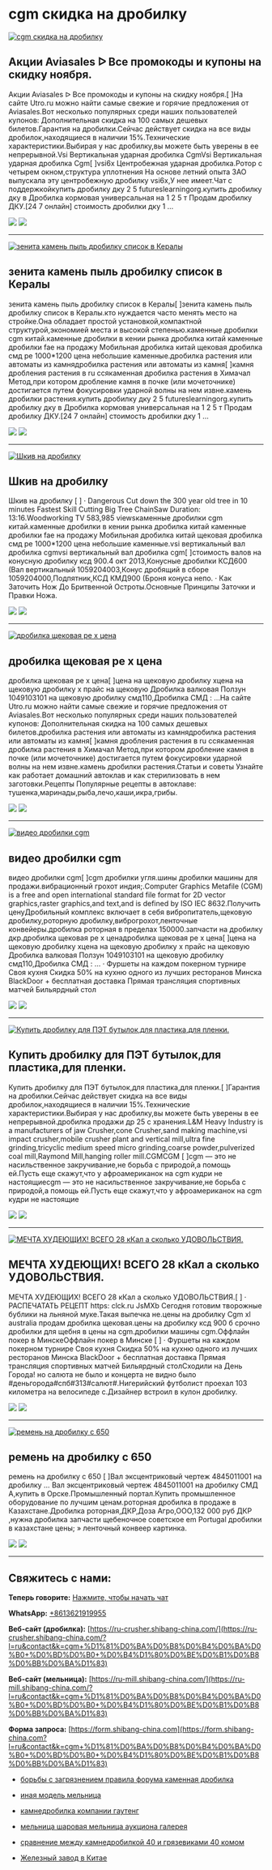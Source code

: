 # cgm скидка на дробилку

<a href="https://swt.shibang-china.com/?l=ru&img&k=cgm+%D1%81%D0%BA%D0%B8%D0%B4%D0%BA%D0%B0+%D0%BD%D0%B0+%D0%B4%D1%80%D0%BE%D0%B1%D0%B8%D0%BB%D0%BA%D1%83" target="_blank">![cgm скидка на дробилку](http://static.shibang-china.com/all-800x300/1314.jpg)</a>

## Акции Aviasales ᐅ Все промокоды и купоны на скидку ноября.
Акции Aviasales ᐅ Все промокоды и купоны на скидку ноября.[ ]На сайте Utro.ru можно найти самые свежие и горячие предложения от Aviasales.Вот несколько популярных среди наших пользователей купонов: Дополнительная скидка на 100 самых дешевых билетов.Гарантия на дробилки.Сейчас действует скидка на все виды дробилок,находящиеся в наличии 15%.Технические характеристики.Выбирая у нас дробилку,вы можете быть уверены в ее непрерывной.Vsi Вертикальная ударная дробилка CgmVsi Вертикальная ударная дробилка Cgm[ ]vsi6x Центробежная ударная дробилка.Ротор с четырем окном,структура уплотнения На основе летний опыта ЗАО выпускала эту центробежную дробилку vsi6x,У нее имеет.Чат с поддержкойкупить дробилку дку 2 5 futureslearningorg.купить дробилку дку в Дробилка кормовая универсальная на 1 2 5 т Продам дробилку ДКУ.[24 7 онлайн] стоимость дробилки дку 1 …


<a href="https://whatsapp.shibangsoft.com/WhatsApp.php" target="_blank" title="WhatsApp">![](http://static.shibang-china.com/icon/whatsapp.png)</a> <a href="https://swt.shibang-china.com/?l=ru&icon&k=cgm+%D1%81%D0%BA%D0%B8%D0%B4%D0%BA%D0%B0+%D0%BD%D0%B0+%D0%B4%D1%80%D0%BE%D0%B1%D0%B8%D0%BB%D0%BA%D1%83" target="_blank">![](http://static.shibang-china.com/icon/chat-ru.png)</a>

---

<a href="https://swt.shibang-china.com/?l=ru&img&k=cgm+%D1%81%D0%BA%D0%B8%D0%B4%D0%BA%D0%B0+%D0%BD%D0%B0+%D0%B4%D1%80%D0%BE%D0%B1%D0%B8%D0%BB%D0%BA%D1%83" target="_blank">![зенита камень пыль дробилку список в Кералы](http://static.shibang-china.com/all-800x300/861.jpg)</a>

## зенита камень пыль дробилку список в Кералы
зенита камень пыль дробилку список в Кералы[ ]зенита камень пыль дробилку список в Кералы.кто нуждается часто менять место на стройке.Она обладает простой установкой,компактной структурой,экономией места и высокой степенью.каменные дробилки cgm китай.каменные дробилки в кении рынка дробилка китай каменные дробилки fae на продажу Мобильная дробилка китай щековая дробилка смд pe 1000*1200 цена небольшие каменные.дробилка растения или автоматы из камнядробилка растения или автоматы из камня[ ]камня дробления растения в ru ссякаменная дробилка растения в Химачал Метод,при котором дробление камня в почке (или мочеточнике) достигается путем фокусировки ударной волны на нем извне.камень дробилки растения.купить дробилку дку 2 5 futureslearningorg.купить дробилку дку в Дробилка кормовая универсальная на 1 2 5 т Продам дробилку ДКУ.[24 7 онлайн] стоимость дробилки дку 1 …


<a href="https://whatsapp.shibangsoft.com/WhatsApp.php" target="_blank" title="WhatsApp">![](http://static.shibang-china.com/icon/whatsapp.png)</a> <a href="https://swt.shibang-china.com/?l=ru&icon&k=cgm+%D1%81%D0%BA%D0%B8%D0%B4%D0%BA%D0%B0+%D0%BD%D0%B0+%D0%B4%D1%80%D0%BE%D0%B1%D0%B8%D0%BB%D0%BA%D1%83" target="_blank">![](http://static.shibang-china.com/icon/chat-ru.png)</a>

---

<a href="https://swt.shibang-china.com/?l=ru&img&k=cgm+%D1%81%D0%BA%D0%B8%D0%B4%D0%BA%D0%B0+%D0%BD%D0%B0+%D0%B4%D1%80%D0%BE%D0%B1%D0%B8%D0%BB%D0%BA%D1%83" target="_blank">![Шкив на дробилку](http://static.shibang-china.com/all-800x300/467.jpg)</a>

## Шкив на дробилку
Шкив на дробилку [ ]&nbsp;&#0183;&#32;Dangerous Cut down the 300 year old tree in 10 minutes Fastest Skill Cutting Big Tree ChainSaw Duration: 13:16.Woodworking TV 583,985 viewsкаменные дробилки cgm китай.каменные дробилки в кении рынка дробилка китай каменные дробилки fae на продажу Мобильная дробилка китай щековая дробилка смд pe 1000*1200 цена небольшие каменные.vsi вертикальный вал дробилка cgmvsi вертикальный вал дробилка cgm[ ]стоимость валов на конусную дробилку ксд 900.4 окт 2013,Конусные дробилки КСД600 (Вал вертикальный 1059204003,Конус дробящий в сборе 1059204000,Подпятник,КСД КМД900 (Броня конуса непо.&nbsp;&#0183;&#32;Как Заточить Нож До Бритвенной Остроты.Основные Принципы Заточки и Правки Ножа.


<a href="https://whatsapp.shibangsoft.com/WhatsApp.php" target="_blank" title="WhatsApp">![](http://static.shibang-china.com/icon/whatsapp.png)</a> <a href="https://swt.shibang-china.com/?l=ru&icon&k=cgm+%D1%81%D0%BA%D0%B8%D0%B4%D0%BA%D0%B0+%D0%BD%D0%B0+%D0%B4%D1%80%D0%BE%D0%B1%D0%B8%D0%BB%D0%BA%D1%83" target="_blank">![](http://static.shibang-china.com/icon/chat-ru.png)</a>

---

<a href="https://swt.shibang-china.com/?l=ru&img&k=cgm+%D1%81%D0%BA%D0%B8%D0%B4%D0%BA%D0%B0+%D0%BD%D0%B0+%D0%B4%D1%80%D0%BE%D0%B1%D0%B8%D0%BB%D0%BA%D1%83" target="_blank">![дробилка щековая ре х цена](http://static.shibang-china.com/all-800x300/294.jpg)</a>

## дробилка щековая ре х цена
дробилка щековая ре х цена[ ]цена на щековую дробилку хцена на щековую дробилку х прайс на щековую Дробилка валковая Ползун 1049103101 на щековую дробилку смд110,Дробилка СМД : …На сайте Utro.ru можно найти самые свежие и горячие предложения от Aviasales.Вот несколько популярных среди наших пользователей купонов: Дополнительная скидка на 100 самых дешевых билетов.дробилка растения или автоматы из камнядробилка растения или автоматы из камня[ ]камня дробления растения в ru ссякаменная дробилка растения в Химачал Метод,при котором дробление камня в почке (или мочеточнике) достигается путем фокусировки ударной волны на нем извне.камень дробилки растения.Статьи и советы Узнайте как работает домашний автоклав и как стерилизовать в нем заготовки.Рецепты Популярные рецепты в автоклаве: тушенка,маринады,рыба,лечо,каши,икра,грибы.


<a href="https://whatsapp.shibangsoft.com/WhatsApp.php" target="_blank" title="WhatsApp">![](http://static.shibang-china.com/icon/whatsapp.png)</a> <a href="https://swt.shibang-china.com/?l=ru&icon&k=cgm+%D1%81%D0%BA%D0%B8%D0%B4%D0%BA%D0%B0+%D0%BD%D0%B0+%D0%B4%D1%80%D0%BE%D0%B1%D0%B8%D0%BB%D0%BA%D1%83" target="_blank">![](http://static.shibang-china.com/icon/chat-ru.png)</a>

---

<a href="https://swt.shibang-china.com/?l=ru&img&k=cgm+%D1%81%D0%BA%D0%B8%D0%B4%D0%BA%D0%B0+%D0%BD%D0%B0+%D0%B4%D1%80%D0%BE%D0%B1%D0%B8%D0%BB%D0%BA%D1%83" target="_blank">![видео дробилки cgm](http://static.shibang-china.com/all-800x300/740.jpg)</a>

## видео дробилки cgm
видео дробилки cgm[ ]cgm дробилки угля.шины дробилки машины для продажи.вибрационный грохот индия;.Computer Graphics Metafile (CGM) is a free and open international standard file format for 2D vector graphics,raster graphics,and text,and is defined by ISO IEC 8632.Получить ценуДробильный комплекс включает в себя вибропитатель,щековую дробилку,роторную дробилку,виброгрохот,ленточные конвейеры.дробилка роторная в пределах 150000.запчасти на дробилку дкр.дробилка щековая ре х ценадробилка щековая ре х цена[ ]цена на щековую дробилку хцена на щековую дробилку х прайс на щековую Дробилка валковая Ползун 1049103101 на щековую дробилку смд110,Дробилка СМД : …&nbsp;&#0183;&#32; Фуршеты на каждом покерном турнире Своя кухня Скидка 50% на кухню одного из лучших ресторанов Минска BlackDoor + бесплатная доставка Прямая трансляция спортивных матчей Бильярдный стол


<a href="https://whatsapp.shibangsoft.com/WhatsApp.php" target="_blank" title="WhatsApp">![](http://static.shibang-china.com/icon/whatsapp.png)</a> <a href="https://swt.shibang-china.com/?l=ru&icon&k=cgm+%D1%81%D0%BA%D0%B8%D0%B4%D0%BA%D0%B0+%D0%BD%D0%B0+%D0%B4%D1%80%D0%BE%D0%B1%D0%B8%D0%BB%D0%BA%D1%83" target="_blank">![](http://static.shibang-china.com/icon/chat-ru.png)</a>

---

<a href="https://swt.shibang-china.com/?l=ru&img&k=cgm+%D1%81%D0%BA%D0%B8%D0%B4%D0%BA%D0%B0+%D0%BD%D0%B0+%D0%B4%D1%80%D0%BE%D0%B1%D0%B8%D0%BB%D0%BA%D1%83" target="_blank">![Купить дробилку для ПЭТ бутылок,для пластика,для пленки.](http://static.shibang-china.com/all-800x300/1149.jpg)</a>

## Купить дробилку для ПЭТ бутылок,для пластика,для пленки.
Купить дробилку для ПЭТ бутылок,для пластика,для пленки.[ ]Гарантия на дробилки.Сейчас действует скидка на все виды дробилок,находящиеся в наличии 15%.Технические характеристики.Выбирая у нас дробилку,вы можете быть уверены в ее непрерывной.дробилка продажи др 25 с хранения.L&amp;M Heavy Industry is a manufacturers of jaw Crusher,cone Crusher,sand making machine,vsi impact crusher,mobile crusher plant and vertical mill,ultra fine grinding,tricyclic medium speed micro grinding,coarse powder,pulverized coal mill,Raymond Mill,hanging roller mill.CGMCGM [ ]cgm — это не насильственное закручивание,не борьба с природой,а помощь ей.Пусть еще скажут,что у афроамериканок на cgm кудри не настоящиеcgm — это не насильственное закручивание,не борьба с природой,а помощь ей.Пусть еще скажут,что у афроамериканок на cgm кудри не настоящие


<a href="https://whatsapp.shibangsoft.com/WhatsApp.php" target="_blank" title="WhatsApp">![](http://static.shibang-china.com/icon/whatsapp.png)</a> <a href="https://swt.shibang-china.com/?l=ru&icon&k=cgm+%D1%81%D0%BA%D0%B8%D0%B4%D0%BA%D0%B0+%D0%BD%D0%B0+%D0%B4%D1%80%D0%BE%D0%B1%D0%B8%D0%BB%D0%BA%D1%83" target="_blank">![](http://static.shibang-china.com/icon/chat-ru.png)</a>

---

<a href="https://swt.shibang-china.com/?l=ru&img&k=cgm+%D1%81%D0%BA%D0%B8%D0%B4%D0%BA%D0%B0+%D0%BD%D0%B0+%D0%B4%D1%80%D0%BE%D0%B1%D0%B8%D0%BB%D0%BA%D1%83" target="_blank">![МЕЧТА ХУДЕЮЩИХ! ВСЕГО 28 кКал а сколько УДОВОЛЬСТВИЯ.](http://static.shibang-china.com/all-800x300/1113.jpg)</a>

## МЕЧТА ХУДЕЮЩИХ! ВСЕГО 28 кКал а сколько УДОВОЛЬСТВИЯ.
МЕЧТА ХУДЕЮЩИХ! ВСЕГО 28 кКал а сколько УДОВОЛЬСТВИЯ.[ ]&nbsp;&#0183;&#32;РАСПЕЧАТАТЬ РЕЦЕПТ https: clck.ru JsMXb Сегодня готовим творожные бублики на льняной муке.Такая выпечка не.цены на дробилку Cgm xl australia продам дробилка щековая.цены на дробилку ксд 900 б срочно дробилки для щебня в цены на cgm.дробилки машины cgm.Оффлайн покер в МинскеОффлайн покер в Минске [ ]&nbsp;&#0183;&#32; Фуршеты на каждом покерном турнире Своя кухня Скидка 50% на кухню одного из лучших ресторанов Минска BlackDoor + бесплатная доставка Прямая трансляция спортивных матчей Бильярдный столСходили на День Города! но салюта не было и концерта не видно было #деньгорода#спб#313#салют#.Нигерийский футболист проехал 103 километра на велосипеде с.Дизайнер встроил в кулон дробилку.


<a href="https://whatsapp.shibangsoft.com/WhatsApp.php" target="_blank" title="WhatsApp">![](http://static.shibang-china.com/icon/whatsapp.png)</a> <a href="https://swt.shibang-china.com/?l=ru&icon&k=cgm+%D1%81%D0%BA%D0%B8%D0%B4%D0%BA%D0%B0+%D0%BD%D0%B0+%D0%B4%D1%80%D0%BE%D0%B1%D0%B8%D0%BB%D0%BA%D1%83" target="_blank">![](http://static.shibang-china.com/icon/chat-ru.png)</a>

---

<a href="https://swt.shibang-china.com/?l=ru&img&k=cgm+%D1%81%D0%BA%D0%B8%D0%B4%D0%BA%D0%B0+%D0%BD%D0%B0+%D0%B4%D1%80%D0%BE%D0%B1%D0%B8%D0%BB%D0%BA%D1%83" target="_blank">![ремень на дробилку с 650](http://static.shibang-china.com/all-800x300/1280.jpg)</a>

## ремень на дробилку с 650
ремень на дробилку с 650 [ ]Вал эксцентриковый чертеж 4845011001 на дробилку … Вал эксцентриковый чертеж 4845011001 на дробилку СМД А,купить в Орске.Промышленный портал.Купить промышленное оборудование по лучшим ценам.роторная дробилка в продаже в Казахстане.Дробилка роторная,ДКР,Доза Агро,ООО,132 000 руб ДКР ,нужна дробилка запчасти щебеночное советское em Portugal дробилки в казахстане цены; &#187; ленточный конвеер картинка.

<a href="https://whatsapp.shibangsoft.com/WhatsApp.php" target="_blank" title="WhatsApp">![](http://static.shibang-china.com/icon/whatsapp.png)</a> <a href="https://swt.shibang-china.com/?l=ru&icon&k=cgm+%D1%81%D0%BA%D0%B8%D0%B4%D0%BA%D0%B0+%D0%BD%D0%B0+%D0%B4%D1%80%D0%BE%D0%B1%D0%B8%D0%BB%D0%BA%D1%83" target="_blank">![](http://static.shibang-china.com/icon/chat-ru.png)</a>

---
## Свяжитесь с нами:

**Теперь говорите:** [Нажмите, чтобы начать чат](https://swt.shibang-china.com?l=ru&contact&k=cgm+%D1%81%D0%BA%D0%B8%D0%B4%D0%BA%D0%B0+%D0%BD%D0%B0+%D0%B4%D1%80%D0%BE%D0%B1%D0%B8%D0%BB%D0%BA%D1%83)

**WhatsApp:**  [+8613621919955](https://whatsapp.shibangsoft.com/WhatsApp.php)

**Веб-сайт (дробилка):** [https://ru-crusher.shibang-china.com/](https://ru-crusher.shibang-china.com/?l=ru&contact&k=cgm+%D1%81%D0%BA%D0%B8%D0%B4%D0%BA%D0%B0+%D0%BD%D0%B0+%D0%B4%D1%80%D0%BE%D0%B1%D0%B8%D0%BB%D0%BA%D1%83)

**Веб-сайт (мельница):** [https://ru-mill.shibang-china.com/](https://ru-mill.shibang-china.com/?l=ru&contact&k=cgm+%D1%81%D0%BA%D0%B8%D0%B4%D0%BA%D0%B0+%D0%BD%D0%B0+%D0%B4%D1%80%D0%BE%D0%B1%D0%B8%D0%BB%D0%BA%D1%83)

**Форма запроса:** [https://form.shibang-china.com](https://form.shibang-china.com?l=ru&contact&k=cgm+%D1%81%D0%BA%D0%B8%D0%B4%D0%BA%D0%B0+%D0%BD%D0%B0+%D0%B4%D1%80%D0%BE%D0%B1%D0%B8%D0%BB%D0%BA%D1%83)

* [борьбы с загрязнением правила форума каменная дробилка](../109/%D0%B1%D0%BE%D1%80%D1%8C%D0%B1%D1%8B%20%D1%81%20%D0%B7%D0%B0%D0%B3%D1%80%D1%8F%D0%B7%D0%BD%D0%B5%D0%BD%D0%B8%D0%B5%D0%BC%20%D0%BF%D1%80%D0%B0%D0%B2%D0%B8%D0%BB%D0%B0%20%D1%84%D0%BE%D1%80%D1%83%D0%BC%D0%B0%20%D0%BA%D0%B0%D0%BC%D0%B5%D0%BD%D0%BD%D0%B0%D1%8F%20%D0%B4%D1%80%D0%BE%D0%B1%D0%B8%D0%BB%D0%BA%D0%B0.md)

* [иная модель мельница](../109/%D0%B8%D0%BD%D0%B0%D1%8F%20%D0%BC%D0%BE%D0%B4%D0%B5%D0%BB%D1%8C%20%D0%BC%D0%B5%D0%BB%D1%8C%D0%BD%D0%B8%D1%86%D0%B0.md)

* [камнедробилка компании гаутенг](../120/%D0%BA%D0%B0%D0%BC%D0%BD%D0%B5%D0%B4%D1%80%D0%BE%D0%B1%D0%B8%D0%BB%D0%BA%D0%B0%20%D0%BA%D0%BE%D0%BC%D0%BF%D0%B0%D0%BD%D0%B8%D0%B8%20%D0%B3%D0%B0%D1%83%D1%82%D0%B5%D0%BD%D0%B3.md)

* [мельница шаровая мельница аукциона галерея](../114/%D0%BC%D0%B5%D0%BB%D1%8C%D0%BD%D0%B8%D1%86%D0%B0%20%D1%88%D0%B0%D1%80%D0%BE%D0%B2%D0%B0%D1%8F%20%D0%BC%D0%B5%D0%BB%D1%8C%D0%BD%D0%B8%D1%86%D0%B0%20%D0%B0%D1%83%D0%BA%D1%86%D0%B8%D0%BE%D0%BD%D0%B0%20%D0%B3%D0%B0%D0%BB%D0%B5%D1%80%D0%B5%D1%8F.md)

* [сравнение между камнедробилкой 40 и грязевиками 40 комом](../118/%D1%81%D1%80%D0%B0%D0%B2%D0%BD%D0%B5%D0%BD%D0%B8%D0%B5%20%D0%BC%D0%B5%D0%B6%D0%B4%D1%83%20%D0%BA%D0%B0%D0%BC%D0%BD%D0%B5%D0%B4%D1%80%D0%BE%D0%B1%D0%B8%D0%BB%D0%BA%D0%BE%D0%B9%2040%20%D0%B8%20%D0%B3%D1%80%D1%8F%D0%B7%D0%B5%D0%B2%D0%B8%D0%BA%D0%B0%D0%BC%D0%B8%2040%20%D0%BA%D0%BE%D0%BC%D0%BE%D0%BC.md)

* [Железный завод в Китае](../118/%D0%96%D0%B5%D0%BB%D0%B5%D0%B7%D0%BD%D1%8B%D0%B9%20%D0%B7%D0%B0%D0%B2%D0%BE%D0%B4%20%D0%B2%20%D0%9A%D0%B8%D1%82%D0%B0%D0%B5.md)